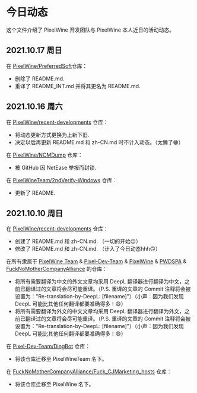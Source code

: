 # 今日动态
这个文件介绍了 PixelWine 开发团队与 PixelWine 本人近日的活动动态。
## 2021.10.17 周日
在 [PixelWine/PreferredSoft](https://github.com/PixelWine/PreferredSoft)仓库：
- 删除了 README.md.
- 重译了 README_INT.md 并将其更名为 README.md.
## 2021.10.16 周六
在 [PixelWine/recent-developments](../../) 仓库：
- 将动态更新方式更换为上新下旧.
- 决定以后再更新 README.md 和 zh-CN.md 时不计入动态。（太懒了😁）

在 [PixelWine/NCMDump](https://github.com/pixelwine/ncmdump) 仓库：
- 被 GitHub 因 NetEase 举报而封锁.

在 [PixelWineTeam/2ndVerify-Windows](https://github.com/PixelWineTeam/2ndVerify-Windows) 仓库：
- 更新了 README.
## 2021.10.10 周日
在 [PixelWine/recent-developments](../../) 仓库：
- 创建了 README.md 和 zh-CN.md. （一切的开始😜）
- 修改了 README.md 和 zh-CN.md. （计入了今日动态hhh🙃）

在所有隶属于 [PixelWine Team](https://github.com/pixelwineteam) & [Pixel-Dev-Team](https://github.com/Pixel-Dev-Team) & [PixelWine](https://github.com/PixelWine) & [PWDSPA](https://github.com/AODS-China) & [FuckNoMotherCompanyAlliance](https://github.com/FuckNoMotherCompanyAlliance) 的仓库：
- 将所有需要翻译为中文的外文文章均采用 DeepL 翻译器进行翻译为中文，之前已翻译过的文章将会尽可能重译。（P.S. 重译的文章的 Commit 注释将会被设置为："Re-translation-by-DeepL: [filename]"）（小声：因为我们发现 DeepL 可能比其他任何翻译都要准确得多！😄）
- 将所有需要翻译为外文的中文文章均采用 DeepL 翻译器进行翻译为外文，之前已翻译过的文章将会尽可能重译。（P.S. 重译的文章的 Commit 注释将会被设置为："Re-translation-by-DeepL: [filename]"）（小声：因为我们发现 DeepL 可能比其他任何翻译都要准确得多！😄）

在 [Pixel-Dev-Team/DingBot](https://github.com/Pixel-Dev-Team/DingBot) 仓库：
- 将该仓库迁移至 PixelWineTeam 名下。

在 [FuckNoMotherCompanyAlliance/Fuck_CJMarketing_hosts](https://github.com/FuckNoMotherCompanyAlliance/Fuck_CJMarketing_hosts) 仓库：
- 将该仓库迁移至 PixelWine 名下。
